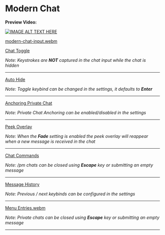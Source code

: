 # Modern Chat

**Preview Video:**

[![IMAGE ALT TEXT HERE](https://img.youtube.com/vi/a6H9e2_dk3s/0.jpg)](https://www.youtube.com/watch?v=a6H9e2_dk3s)

[modern-chat-input.webm](https://github.com/user-attachments/assets/c5a8e472-12b4-4420-a2be-924fe8977a51)

[Chat Toggle](https://github.com/user-attachments/assets/60398bed-d005-4f74-91b9-3988c2187ce2)

_Note: Keystrokes are **NOT** captured in the chat input while the chat is hidden_

---

[Auto Hide](https://github.com/user-attachments/assets/2a254122-1151-438c-9f29-418739d6a2df)

_Note: Toggle keybind can be changed in the settings, it defaults to **Enter**_

---

[Anchoring Private Chat](https://github.com/user-attachments/assets/064b807a-43de-44e0-a38f-4753afcf095d)

_Note: Private Chat Anchoring can be enabled/disabled in the settings_

---

[Peek Overlay](https://github.com/user-attachments/assets/e022f8e5-a87c-4cdc-b049-fef0b5076ae9)

_Note: When the **Fade** setting is enabled the peek overlay will reappear when a new message is received in the chat_

---

[Chat Commands](https://github.com/user-attachments/assets/d59f1c79-1163-4835-bd35-e24d4a5a8abe)

_Note: /pm chats can be closed using **Escape** key or submitting an empty message_

---

[Message History](https://github.com/user-attachments/assets/0778a52d-2320-4b29-b17a-8c934b99cfe4)

_Note: Previous / next keybinds can be configured in the settings_

---

[Menu Entries.webm](https://github.com/user-attachments/assets/49da2342-94ff-43c2-883d-1c9dbfa5d0ee)

_Note: Private chats can be closed using **Escape** key or submitting an empty message_

---







